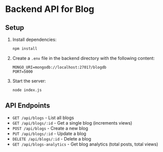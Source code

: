 # Backend API for Blog

## Setup

1. Install dependencies:
   ```bash
   npm install
   ```
2. Create a `.env` file in the backend directory with the following content:
   ```env
   MONGO_URI=mongodb://localhost:27017/blogdb
   PORT=5000
   ```
3. Start the server:
   ```bash
   node index.js
   ```

## API Endpoints
- `GET /api/blogs` - List all blogs
- `GET /api/blogs/:id` - Get a single blog (increments views)
- `POST /api/blogs` - Create a new blog
- `PUT /api/blogs/:id` - Update a blog
- `DELETE /api/blogs/:id` - Delete a blog
- `GET /api/blogs-analytics` - Get blog analytics (total posts, total views) 